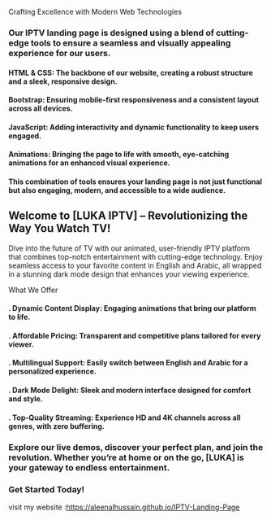 Crafting Excellence with Modern Web Technologies

### Our IPTV landing page is designed using a blend of cutting-edge tools to ensure a seamless and visually appealing experience for our users.

#### HTML & CSS: The backbone of our website, creating a robust structure and a sleek, responsive design.
#### Bootstrap: Ensuring mobile-first responsiveness and a consistent layout across all devices.
#### JavaScript: Adding interactivity and dynamic functionality to keep users engaged.
#### Animations: Bringing the page to life with smooth, eye-catching animations for an enhanced visual experience.
#### This combination of tools ensures your landing page is not just functional but also engaging, modern, and accessible to a wide audience.

## Welcome to [LUKA IPTV] – Revolutionizing the Way You Watch TV!


Dive into the future of TV with our animated, user-friendly IPTV platform that combines top-notch entertainment with cutting-edge technology. Enjoy seamless access to your favorite content in English and Arabic, all wrapped in a stunning dark mode design that enhances your viewing experience.

What We Offer
#### . Dynamic Content Display: Engaging animations that bring our platform to life.
#### . Affordable Pricing: Transparent and competitive plans tailored for every viewer.
#### . Multilingual Support: Easily switch between English and Arabic for a personalized experience.
#### . Dark Mode Delight: Sleek and modern interface designed for comfort and style.
#### . Top-Quality Streaming: Experience HD and 4K channels across all genres, with zero buffering.


### Explore our live demos, discover your perfect plan, and join the revolution. Whether you’re at home or on the go, [LUKA] is your gateway to endless entertainment.

### Get Started Today!

visit my website :https://aleenalhussain.github.io/IPTV-Landing-Page

